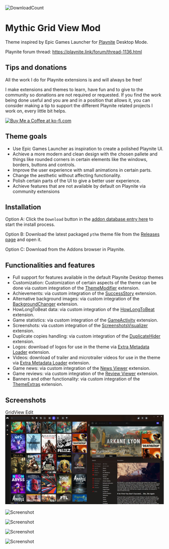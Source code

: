 ![DownloadCount](https://img.shields.io/github/downloads/darklinkpower/Mythic/total.svg)
# Mythic Grid View Mod
Theme inspired by Epic Games Launcher for [Playnite](https://github.com/JosefNemec/Playnite) Desktop Mode.

Playnite forum thread: https://playnite.link/forum/thread-1136.html

## Tips and donations
All the work I do for Playnite extensions is and will always be free!

I make extensions and themes to learn, have fun and to give to the community so donations are not required or requested. If you find the work being done useful and you are and in a position that allows it, you can consider making a tip to support the different Playnite related projects I work on, every little bit helps.

<a href='https://ko-fi.com/darklinkpower' target='_blank'><img height='36' style='border:0px;height:36px;' src='https://cdn.ko-fi.com/cdn/kofi1.png?v=2' border='0' alt='Buy Me a Coffee at ko-fi.com' /></a>

## Theme goals
- Use Epic Games Launcher as inspiration to create a polished Playnite UI.
- Achieve a more modern and clean design with the chosen pallete and things like rounded corners in certain elements like the windows, borders, buttons and controls.
- Improve the user experience with small animations in certain parts.
- Change the aesthetic without affecting functionality.
- Polish certain parts of the UI to give a better user experience.
- Achieve features that are not available by default on Playnite via community extensions

## Installation
Option A: Click the `Download` button in the [addon database entry here](https://playnite.link/addons.html#Mythic_e231056c-4fa7-49d8-ad2b-0a6f1c589eb8) to start the install process.

Option B: Download the latest packaged `pthm` theme file from the [Releases page](https://github.com/darklinkpower/Mythic/releases/latest) and open it.

Option C: Download from the Addons browser in Playnite.

## Functionalities and features
- Full support for features available in the default Playnite Desktop themes
- Customization: Customization of certain aspects of the theme can be done via custom integration of the [ThemeModifier](https://playnite.link/addons.html#playnite-thememodifier-plugin) extension.
- Achievements: via custom integration of the [SuccessStory](https://playnite.link/addons.html#playnite-successstory-plugin) extension.
- Alternative background images: via custom integration of the [BackgroundChanger](https://playnite.link/addons.html#playnite-backgroundchanger-plugin) extension.
- HowLongToBeat data: via custom integration of the [HowLongToBeat](https://playnite.link/addons.html#playnite-howlongtobeat-plugin) extension.
- Game statistics: via custom integration of the [GameActivity](https://playnite.link/addons.html#playnite-gameactivity-plugin) extension.
- Screenshots: via custom integration of the [ScreenshotsVisualizer](https://playnite.link/addons.html#playnite-screenshotsvisualizer-plugin) extension.
- Duplicate copies handling: via custom integration of the [DuplicateHider](https://playnite.link/addons.html#felixkmh_DuplicateHider_Plugin) extension.
- Logos: download of logos for use in the theme via [Extra Metadata Loader](https://playnite.link/addons.html#ExtraMetadataLoader_705fdbca-e1fc-4004-b839-1d040b8b4429) extension.
- Videos: download of trailer and microtrailer videos for use in the theme via [Extra Metadata Loader](https://playnite.link/addons.html#ExtraMetadataLoader_705fdbca-e1fc-4004-b839-1d040b8b4429) extension.
- Game news: via custom integration of the [News Viewer](https://playnite.link/addons.html#NewsViewer_15e03ffe-90f6-4e8e-bd4d-94514777481d) extension.
- Game reviews: via custom integration of the [Review Viewer](https://playnite.link/addons.html#playnite-screenshotsvisualizer-plugin) extension.
- Banners and other functionality: via custom integration of the [ThemeExtras](https://playnite.link/addons.html#felixkmh_Extras_Plugin) extension.

## Screenshots

GridView Edit
![Screenshot](https://raw.githubusercontent.com/Mauro-J/Mythic/master/screenshots/screenshot_05.jpg)

![Screenshot](https://raw.githubusercontent.com/darklinkpower/Mythic/master/screenshots/screenshot_03.jpg)

![Screenshot](https://raw.githubusercontent.com/darklinkpower/Mythic/master/screenshots/screenshot_01.jpg)

![Screenshot](https://raw.githubusercontent.com/darklinkpower/Mythic/master/screenshots/screenshot_02.jpg)

![Screenshot](https://raw.githubusercontent.com/darklinkpower/Mythic/master/screenshots/screenshot_04.jpg)
